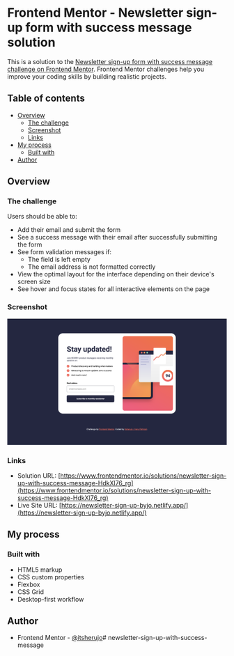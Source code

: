 # Frontend Mentor - Newsletter sign-up form with success message solution

This is a solution to the [Newsletter sign-up form with success message challenge on Frontend Mentor](https://www.frontendmentor.io/challenges/newsletter-signup-form-with-success-message-3FC1AZbNrv). Frontend Mentor challenges help you improve your coding skills by building realistic projects. 

## Table of contents

- [Overview](#overview)
  - [The challenge](#the-challenge)
  - [Screenshot](#screenshot)
  - [Links](#links)
- [My process](#my-process)
  - [Built with](#built-with)
- [Author](#author)


## Overview

### The challenge

Users should be able to:

- Add their email and submit the form
- See a success message with their email after successfully submitting the form
- See form validation messages if:
  - The field is left empty
  - The email address is not formatted correctly
- View the optimal layout for the interface depending on their device's screen size
- See hover and focus states for all interactive elements on the page

### Screenshot

![](./assets/images/screenshot.jpg)


### Links

- Solution URL: [https://www.frontendmentor.io/solutions/newsletter-sign-up-with-success-message-HdkXl76_rg](https://www.frontendmentor.io/solutions/newsletter-sign-up-with-success-message-HdkXl76_rg)
- Live Site URL: [https://newsletter-sign-up-byjo.netlify.app/](https://newsletter-sign-up-byjo.netlify.app/)

## My process

### Built with

- HTML5 markup
- CSS custom properties
- Flexbox
- CSS Grid
- Desktop-first workflow


## Author

- Frontend Mentor - [@itsherujo](https://www.frontendmentor.io/profile/itsherujo)# newsletter-sign-up-with-success-message

